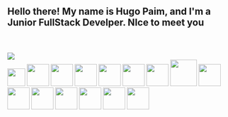 ## Hello there! My name is Hugo Paim, and I'm a Junior FullStack Develper. NIce to meet you
<header>
<link rel="stylesheet" href="https://cdn.jsdelivr.net/gh/devicons/devicon@v2.15.1/devicon.min.css">
</header>

<div>
<picture>
<source 
  srcset="https://github-readme-stats.vercel.app/api?username=hugpaim&show_icons=true&theme=dracula"
  media="(prefers-color-scheme: dark)"
/>
<source
  srcset="https://github-readme-stats.vercel.app/api?username=hugpaim&show_icons=true"
  media="(prefers-color-scheme: light), (prefers-color-scheme: no-preference)"
/>
<img src="https://github-readme-stats.vercel.app/api?username=hugpaim&show_icons=true" />
</picture>

<div>
 
</div>

</div>

<div style="display: inline_block">
<img heigth="40" width="40" src="https://cdn.jsdelivr.net/gh/devicons/devicon/icons/javascript/javascript-original.svg" />
<img heigth="50" width="50" src="https://cdn.jsdelivr.net/gh/devicons/devicon/icons/css3/css3-original-wordmark.svg" />
<img heigth="50" width="50" src="https://cdn.jsdelivr.net/gh/devicons/devicon/icons/html5/html5-original-wordmark.svg" />
<img heigth="50" width="50"src="https://cdn.jsdelivr.net/gh/devicons/devicon/icons/python/python-original-wordmark.svg" />
<img heigth="50" width="50"src="https://cdn.jsdelivr.net/gh/devicons/devicon/icons/r/r-original.svg" />
<img heigth="50" width="50" src="https://cdn.jsdelivr.net/gh/devicons/devicon/icons/git/git-original.svg" />
<img heigth="50" width="50"src="https://cdn.jsdelivr.net/gh/devicons/devicon/icons/bootstrap/bootstrap-original.svg" />
<img heigth="60" width="60"src="https://cdn.jsdelivr.net/gh/devicons/devicon/icons/mongodb/mongodb-original-wordmark.svg" />
<img heigth="50" width="50"src="https://cdn.jsdelivr.net/gh/devicons/devicon/icons/mysql/mysql-original.svg" />      
<img heigth="50" width="50"src="https://cdn.jsdelivr.net/gh/devicons/devicon/icons/nodejs/nodejs-original.svg" />
<img heigth="50" width="50"src="https://cdn.jsdelivr.net/gh/devicons/devicon/icons/npm/npm-original-wordmark.svg" />
<img heigth="50" width="50"src="https://cdn.jsdelivr.net/gh/devicons/devicon/icons/numpy/numpy-original.svg" />      
<img heigth="50" width="50"src="https://cdn.jsdelivr.net/gh/devicons/devicon/icons/pandas/pandas-original.svg" />    
<img heigth="50" width="50"src="https://cdn.jsdelivr.net/gh/devicons/devicon/icons/react/react-original.svg" />
<img heigth="50" width="50"src="https://cdn.jsdelivr.net/gh/devicons/devicon/icons/tensorflow/tensorflow-original.svg" />
</div>
